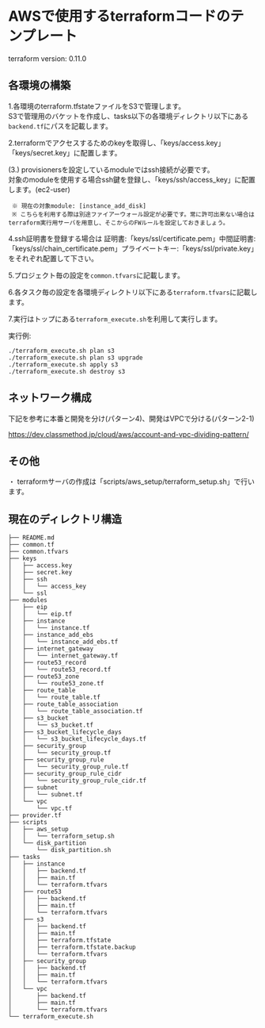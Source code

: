 # AWSで使用するterraformコードのテンプレート

terraform version: 0.11.0


## 各環境の構築

1.各環境のterraform.tfstateファイルをS3で管理します。<br />
  S3で管理用のバケットを作成し、tasks以下の各環境ディレクトリ以下にある`backend.tf`にパスを記載します。

2.terraformでアクセスするためのkeyを取得し、「keys/access.key」「keys/secret.key」に配置します。

(3.) provisionersを設定しているmoduleではssh接続が必要です。<br />
     対象のmoduleを使用する場合ssh鍵を登録し、「keys/ssh/access_key」に配置します。(ec2-user)<br />

     ※ 現在の対象module: [instance_add_disk]
     ※ こちらを利用する際は別途ファイアーウォール設定が必要です。常に許可出来ない場合はterraform実行用サーバを用意し、そこからのFWルールを設定しておきましょう。

4.ssh証明書を登録する場合は 証明書:「keys/ssl/certificate.pem」中間証明書:「keys/ssl/chain_certificate.pem」プライベートキー:「keys/ssl/private.key」をそれぞれ配置して下さい。

5.プロジェクト毎の設定を`common.tfvars`に記載します。

6.各タスク毎の設定を各環境ディレクトリ以下にある`terraform.tfvars`に記載します。

7.実行はトップにある`terraform_execute.sh`を利用して実行します。

実行例:
```shell
./terraform_execute.sh plan s3
./terraform_execute.sh plan s3 upgrade
./terraform_execute.sh apply s3
./terraform_execute.sh destroy s3
```

## ネットワーク構成
下記を参考に本番と開発を分け(パターン4)、開発はVPCで分ける(パターン2-1)<br />

https://dev.classmethod.jp/cloud/aws/account-and-vpc-dividing-pattern/


## その他
・ terraformサーバの作成は「scripts/aws_setup/terraform_setup.sh」で行います。

## 現在のディレクトリ構造
```
├── README.md
├── common.tf
├── common.tfvars
├── keys
│   ├── access.key
│   ├── secret.key
│   ├── ssh
│   │   └── access_key
│   └── ssl
├── modules
│   ├── eip
│   │   └── eip.tf
│   ├── instance
│   │   └── instance.tf
│   ├── instance_add_ebs
│   │   └── instance_add_ebs.tf
│   ├── internet_gateway
│   │   └── internet_gateway.tf
│   ├── route53_record
│   │   └── route53_record.tf
│   ├── route53_zone
│   │   └── route53_zone.tf
│   ├── route_table
│   │   └── route_table.tf
│   ├── route_table_association
│   │   └── route_table_association.tf
│   ├── s3_bucket
│   │   └── s3_bucket.tf
│   ├── s3_bucket_lifecycle_days
│   │   └── s3_bucket_lifecycle_days.tf
│   ├── security_group
│   │   └── security_group.tf
│   ├── security_group_rule
│   │   └── security_group_rule.tf
│   ├── security_group_rule_cidr
│   │   └── security_group_rule_cidr.tf
│   ├── subnet
│   │   └── subnet.tf
│   └── vpc
│       └── vpc.tf
├── provider.tf
├── scripts
│   ├── aws_setup
│   │   └── terraform_setup.sh
│   └── disk_partition
│       └── disk_partition.sh
├── tasks
│   ├── instance
│   │   ├── backend.tf
│   │   ├── main.tf
│   │   └── terraform.tfvars
│   ├── route53
│   │   ├── backend.tf
│   │   ├── main.tf
│   │   └── terraform.tfvars
│   ├── s3
│   │   ├── backend.tf
│   │   ├── main.tf
│   │   ├── terraform.tfstate
│   │   ├── terraform.tfstate.backup
│   │   └── terraform.tfvars
│   ├── security_group
│   │   ├── backend.tf
│   │   ├── main.tf
│   │   └── terraform.tfvars
│   └── vpc
│       ├── backend.tf
│       ├── main.tf
│       └── terraform.tfvars
└── terraform_execute.sh
```
